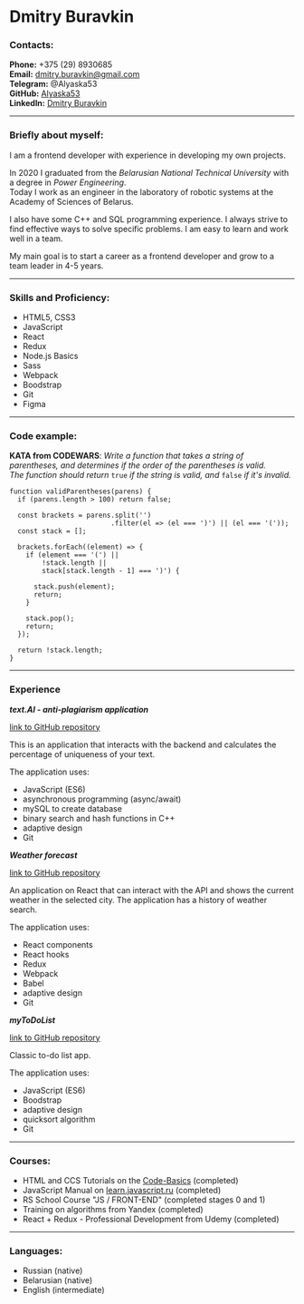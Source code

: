 # Dmitry Buravkin

### Contacts:

**Phone:** +375 (29) 8930685  
**Email:** dmitry.buravkin@gmail.com    
**Telegram:** @Alyaska53  
**GitHub:** [Alyaska53](https://github.com/Alyaska53)  
**LinkedIn:** [Dmitry Buravkin](https://www.linkedin.com/in/dmitry-buravkin/)  

***

### Briefly about myself: 

I am a frontend developer with experience in developing my own projects. 

In 2020 I graduated from the _Belarusian National Technical University_ with a degree in _Power Engineering_.  
Today I work as an engineer in the laboratory of robotic systems at the Academy of Sciences of Belarus.

I also have some C++ and SQL programming experience. 
I always strive to find effective ways to solve specific problems. I am easy to learn and work well in a team.

My main goal is to start a career as a frontend developer and grow to a team leader in 4-5 years.

***

### Skills and Proficiency:

* HTML5, CSS3  
* JavaScript 
* React
* Redux 
* Node.js Basics
* Sass
* Webpack
* Boodstrap
* Git 
* Figma  

***

### Code example:

**KATA from CODEWARS**: _Write a function that takes a string of parentheses, and determines if the order of the parentheses is valid._  
_The function should return_ `true` _if the string is valid, and_ `false` _if it's invalid._

```
function validParentheses(parens) {
  if (parens.length > 100) return false;
      
  const brackets = parens.split('')
                         .filter(el => (el === ')') || (el === '('));  
  const stack = [];
  
  brackets.forEach((element) => {
    if (element === '(') || 
        !stack.length ||
        stack[stack.length - 1] === ')') {
      
      stack.push(element);
      return;
    } 
    
    stack.pop();
    return;
  });
  
  return !stack.length;
}
```
***

### Experience

**_text.AI - anti-plagiarism application_**

[link to GitHub repository](https://github.com/Alyaska53/textAI-release)

This is an application that interacts with the backend and calculates the percentage of uniqueness of your text.

The application uses:
* JavaScript (ES6)
* asynchronous programming (async/await)
* mySQL to create database
* binary search and hash functions in C++
* adaptive design
* Git

**_Weather forecast_**

[link to GitHub repository](https://github.com/Alyaska53/weather-forecast)

An application on React that can interact with the API and shows the current weather in the selected city.
The application has a history of weather search.

The application uses:
* React components
* React hooks
* Redux
* Webpack
* Babel
* adaptive design
* Git

**_myToDoList_**

[link to GitHub repository](https://github.com/Alyaska53/myToDoList)

Classic to-do list app.

The application uses:
* JavaScript (ES6)
* Boodstrap
* adaptive design
* quicksort algorithm
* Git

***

### Courses:

* HTML and CCS Tutorials on the [Code-Basics](https://ru.code-basics.com/) (completed)
* JavaScript Manual on [learn.javascript.ru](https://learn.javascript.ru/) (completed)
* RS School Course "JS / FRONT-END" (completed stages 0 and 1)
* Training on algorithms from Yandex (completed)
* React + Redux - Professional Development from Udemy (completed)

***

### Languages:

* Russian (native)
* Belarusian (native)
* English (intermediate)